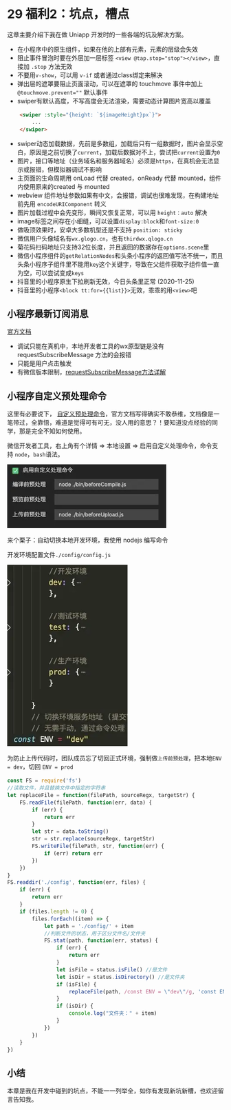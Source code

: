 # 29 福利2：坑点，槽点

这章主要介绍下我在做 Uniapp 开发时的一些各端的坑及解决方案。

* 在小程序中的原生组件，如果在他的上部有元素，元素的层级会失效
* 阻止事件冒泡时要在外层加一层标签 `<view @tap.stop="stop"></view>`，直接加 `.stop` 方法无效
* 不要用`v-show`，可以用 `v-if` 或者通过class绑定来解决
* 弹出层的遮罩要阻止页面滚动，可以在遮罩的 touchmove 事件中加上 `@touchmove.prevent=""` 默认事件
* swiper有默认高度，不写高度会无法渲染，需要动态计算图片宽高以覆盖

```html
    <swiper :style="{height: `${imageHeight}px`}">
        ...
    </swiper>
```

* swiper动态加载数据，先前是多数组，加载后只有一组数据时，图片会显示空白，原因是之前切换了`current`，加载后数据对不上，尝试把`current`设置为`0`
* 图片，接口等地址（业务域名和服务器域名）必须是`https`，在真机会无法显示或报错，但模拟器调试不影响
* 主页面的生命周期用 onLoad 代替 created，onReady 代替 mounted，组件内使用原来的created 与 mounted
* webview 组件地址参数如果有中文，会报错，调试也很难发现，在构建地址前先用 `encodeURIComponent` 转义
* 图片加载过程中会先变形，瞬间又恢复正常，可以用 `height：auto` 解决
* image标签之间存在小细缝，可以设置`display:block`和`font-size:0`
* 做吸顶效果时，安卓大多数机型还是不支持 `position: sticky`
* 微信用户头像域名有`wx.glogo.cn`，也有`thirdwx.qlogo.cn`
* 菊花码扫码地址只支持32位长度，并且返回的数据存在`options.scene`里
* 微信小程序组件的`getRelationNodes`和头条小程序的返回值写法不统一，而且头条小程序子组件里不能用`key`这个关键字，导致在父组件获取子组件值一直为空，可以尝试变成`keys`
* 抖音里的小程序原生下拉刷新无效，今日头条里正常 (2020-11-25)
* 抖音里的小程序`<block tt:for={{list}}>`无效，乖乖的用`<view>`吧

## 小程序最新订阅消息

[官方文档](https://developers.weixin.qq.com/miniprogram/dev/framework/open-ability/subscribe-message.html)  

* 调试只能在真机中，本地开发者工具的wx原型链是没有 requestSubscribeMessage 方法的会报错
* 只能是用户点击触发
* 有微信版本限制，[requestSubscribeMessage方法详解](https://developers.weixin.qq.com/miniprogram/dev/api/open-api/subscribe-message/wx.requestSubscribeMessage.html)

## 小程序自定义预处理命令

这里有必要说下， [自定义预处理命令](https://developers.weixin.qq.com/miniprogram/dev/devtools/debug.html#%E8%87%AA%E5%AE%9A%E4%B9%89%E9%A2%84%E5%A4%84%E7%90%86)，官方文档写得确实不敢恭维，文档像是一笔带过，全靠悟，难道是觉得可有可无，没人用的意思？！要知道没点经验的同学，那是完全不知如何使用。

微信开发者工具，右上角有个详情 => 本地设置 => 启用自定义处理命令，命令支持 `node`，`bash`语法。

![](./images/130cf7818a7a12676dc5a717fb0cbb41.webp )

来个栗子：自动切换本地开发环境，我使用 nodejs 编写命令

开发环境配置文件`./config/config.js`

![](./images/9c37bebd5278918867ed04b46479a132.webp )

为防止上传代码时，团队成员忘了切回正式环境，强制做`上传前预处理`，把本地`ENV = dev`，切回 `ENV = prod`

```js
const FS = require('fs')
//读取文件，并且替换文件中指定的字符串
let replaceFile = function(filePath, sourceRegx, targetStr) {
    FS.readFile(filePath, function(err, data) {
        if (err) {
            return err
        }
        let str = data.toString()
        str = str.replace(sourceRegx, targetStr)
        FS.writeFile(filePath, str, function(err) {
            if (err) return err
        })
    })
}
FS.readdir('./config', function(err, files) {
    if (err) {
        return err
    }
    if (files.length != 0) {
        files.forEach((item) => {
            let path = './config/' + item
            //判断文件的状态，用于区分文件名/文件夹
            FS.stat(path, function(err, status) {
                if (err) {
                    return err
                }
                let isFile = status.isFile() //是文件
                let isDir = status.isDirectory() //是文件夹
                if (isFile) {
                    replaceFile(path, /const ENV = \"dev\"/g, 'const ENV = \"prod\"')
                }
                if (isDir) {
                    console.log("文件夹：" + item)
                }
            })
        })
    }
})
```

## 小结

本章是我在开发中碰到的坑点，不能一一列举全，如你有发现新坑新槽，也欢迎留言告知我。
